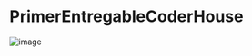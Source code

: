 # PrimerEntregableCoderHouse
![image](https://github.com/Emigoldsack/PrimerEntregableCoderHouse/assets/97923012/46b8f2bb-7aad-49c1-bdc1-e8e7600455a3)

